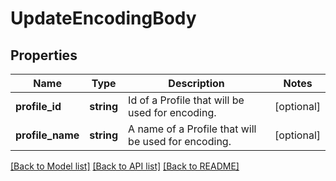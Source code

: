 # UpdateEncodingBody

## Properties
Name | Type | Description | Notes
------------ | ------------- | ------------- | -------------
**profile_id** | **string** | Id of a Profile that will be used for encoding. | [optional] 
**profile_name** | **string** | A name of a Profile that will be used for encoding. | [optional] 

[[Back to Model list]](../README.md#documentation-for-models) [[Back to API list]](../README.md#documentation-for-api-endpoints) [[Back to README]](../README.md)


